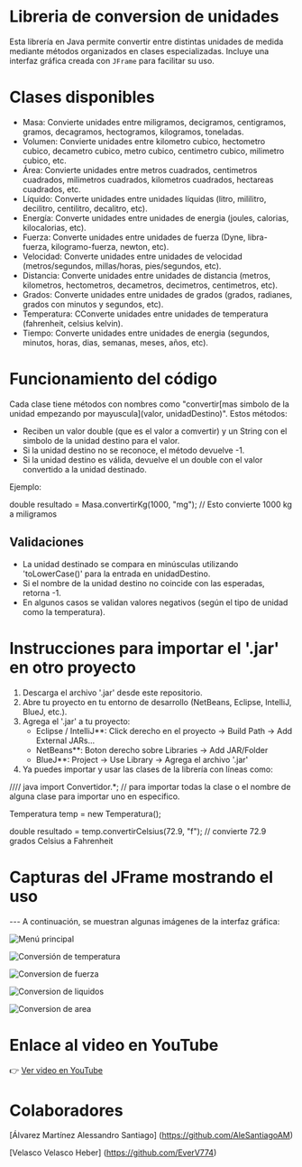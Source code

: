 # Libreria de conversion de unidades

Esta librería en Java permite convertir entre distintas unidades de medida mediante métodos organizados en clases especializadas. Incluye una interfaz gráfica creada con `JFrame` para facilitar su uso.

# Clases disponibles

- Masa: Convierte unidades entre miligramos, decigramos, centigramos, gramos, decagramos, hectogramos,  kilogramos, toneladas.
- Volumen: Convierte unidades entre kilometro cubico, hectometro cubico, decametro cubico, metro cubico, centimetro cubico, milimetro cubico, etc.
- Área: Convierte unidades entre metros cuadrados, centimetros cuadrados, milimetros cuadrados, kilometros cuadrados, hectareas cuadrados, etc.
- Líquido: Converte unidades entre unidades líquidas (litro, mililitro, decilitro, centilitro, decalitro, etc).
- Energía: Converte unidades entre unidades de energia (joules, calorias, kilocalorias, etc).
- Fuerza: Converte unidades entre unidades de fuerza (Dyne, libra-fuerza, kilogramo-fuerza, newton, etc).
- Velocidad: Converte unidades entre unidades de velocidad (metros/segundos, millas/horas, pies/segundos, etc).
- Distancia: Converte unidades entre unidades de distancia (metros, kilometros, hectometros, decametros, decimetros, centimetros, etc).
- Grados: Converte unidades entre unidades de grados (grados, radianes, grados con minutos y segundos, etc).
- Temperatura: CConverte unidades entre unidades de temperatura (fahrenheit, celsius kelvin).
- Tiempo: Converte unidades entre unidades de energia (segundos, minutos, horas, dias, semanas, meses, años, etc).

# Funcionamiento del código

Cada clase tiene métodos con nombres como "convertir[mas simbolo de la unidad empezando por mayuscula](valor, unidadDestino)". Estos métodos:
- Reciben un valor double (que es el valor a comvertir) y un String con el simbolo de la unidad destino para el valor.
- Si la unidad destino no se reconoce, el método devuelve -1.
- Si la unidad destino es válida, devuelve el un double con el valor convertido a la unidad destinado.

Ejemplo:

double resultado = Masa.convertirKg(1000, "mg"); // Esto convierte 1000 kg a miligramos


## Validaciones

- La unidad destinado se compara en minúsculas utilizando 'toLowerCase()' para la entrada en unidadDestino.
- Si el nombre de la unidad destino no coincide con las esperadas, retorna -1.
- En algunos casos se validan valores negativos (según el tipo de unidad como la temperatura).

# Instrucciones para importar el '.jar' en otro proyecto

1. Descarga el archivo '.jar' desde este repositorio.
2. Abre tu proyecto en tu entorno de desarrollo (NetBeans, Eclipse, IntelliJ, BlueJ, etc.).
3. Agrega el '.jar' a tu proyecto:
   - Eclipse / IntelliJ**: Click derecho en el proyecto -> Build Path -> Add External JARs...
   - NetBeans**: Boton derecho sobre Libraries -> Add JAR/Folder
   - BlueJ**: Project -> Use Library -> Agrega el archivo '.jar'
4. Ya puedes importar y usar las clases de la librería con líneas como:

//// java
import Convertidor.*; // para importar todas la clase o el nombre de alguna clase para importar uno en especifico.

Temperatura temp = new Temperatura();

double resultado = temp.convertirCelsius(72.9, "f"); // convierte 72.9 grados Celsius a Fahrenheit


# Capturas del JFrame mostrando el uso

--- A continuación, se muestran algunas imágenes de la interfaz gráfica:

![Menú principal](imagenes/jframe_menu.png)

![Conversión de temperatura](imagenes/conversion_temperatura.png)

![Conversion de fuerza](imagenes/conversion_fuerza.png)

![Conversion de liquidos](imagenes/conversion_liquido.png)

![Conversion de area](imagenes/conversion_area.png)

# Enlace al video en YouTube

👉 [Ver video en YouTube](https://www.youtube.com/watch?v=AN5hlwElR_M)

# Colaboradores

[Álvarez Martínez Alessandro Santiago] (https://github.com/AleSantiagoAM)

[Velasco Velasco Heber] (https://github.com/EverV774)
